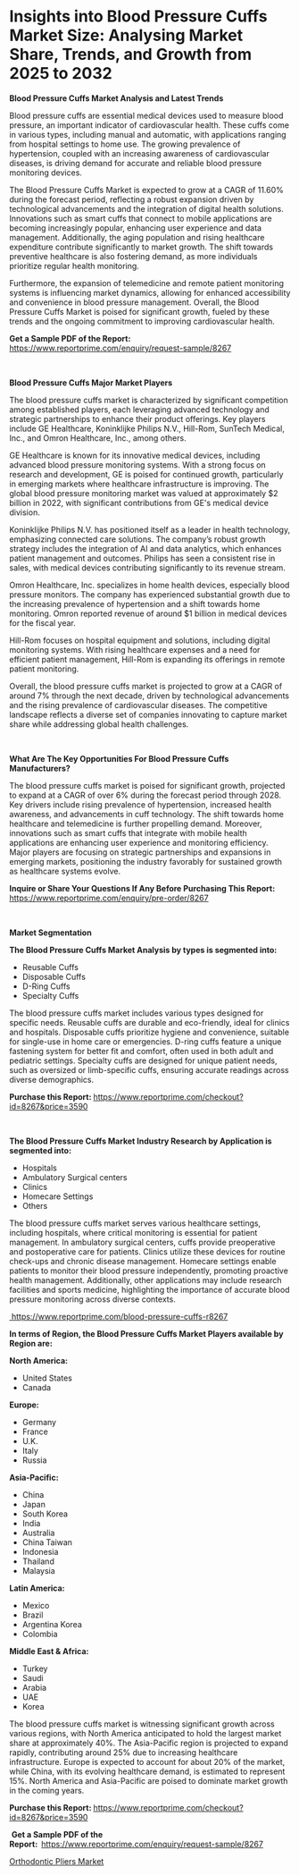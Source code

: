 <p><h1>Insights into Blood Pressure Cuffs Market Size: Analysing Market Share, Trends, and Growth from 2025 to 2032</h1></p><p><strong>Blood Pressure Cuffs Market Analysis and Latest Trends</strong></p>
<p><p>Blood pressure cuffs are essential medical devices used to measure blood pressure, an important indicator of cardiovascular health. These cuffs come in various types, including manual and automatic, with applications ranging from hospital settings to home use. The growing prevalence of hypertension, coupled with an increasing awareness of cardiovascular diseases, is driving demand for accurate and reliable blood pressure monitoring devices. </p><p>The Blood Pressure Cuffs Market is expected to grow at a CAGR of 11.60% during the forecast period, reflecting a robust expansion driven by technological advancements and the integration of digital health solutions. Innovations such as smart cuffs that connect to mobile applications are becoming increasingly popular, enhancing user experience and data management. Additionally, the aging population and rising healthcare expenditure contribute significantly to market growth. The shift towards preventive healthcare is also fostering demand, as more individuals prioritize regular health monitoring. </p><p>Furthermore, the expansion of telemedicine and remote patient monitoring systems is influencing market dynamics, allowing for enhanced accessibility and convenience in blood pressure management. Overall, the Blood Pressure Cuffs Market is poised for significant growth, fueled by these trends and the ongoing commitment to improving cardiovascular health.</p></p>
<p><strong>Get a Sample PDF of the Report:&nbsp;</strong> <a href="https://www.reportprime.com/enquiry/request-sample/8267?utm_campaign=3288&utm_medium=2&utm_source=Github&utm_content=ia&utm_term=19032025&utm_id=blood-pressure-cuffs">https://www.reportprime.com/enquiry/request-sample/8267</a></p>
<p>&nbsp;</p>
<p><strong>Blood Pressure Cuffs Major Market Players</strong></p>
<p><p>The blood pressure cuffs market is characterized by significant competition among established players, each leveraging advanced technology and strategic partnerships to enhance their product offerings. Key players include GE Healthcare, Koninklijke Philips N.V., Hill-Rom, SunTech Medical, Inc., and Omron Healthcare, Inc., among others.</p><p>GE Healthcare is known for its innovative medical devices, including advanced blood pressure monitoring systems. With a strong focus on research and development, GE is poised for continued growth, particularly in emerging markets where healthcare infrastructure is improving. The global blood pressure monitoring market was valued at approximately $2 billion in 2022, with significant contributions from GE's medical device division.</p><p>Koninklijke Philips N.V. has positioned itself as a leader in health technology, emphasizing connected care solutions. The company’s robust growth strategy includes the integration of AI and data analytics, which enhances patient management and outcomes. Philips has seen a consistent rise in sales, with medical devices contributing significantly to its revenue stream.</p><p>Omron Healthcare, Inc. specializes in home health devices, especially blood pressure monitors. The company has experienced substantial growth due to the increasing prevalence of hypertension and a shift towards home monitoring. Omron reported revenue of around $1 billion in medical devices for the fiscal year.</p><p>Hill-Rom focuses on hospital equipment and solutions, including digital monitoring systems. With rising healthcare expenses and a need for efficient patient management, Hill-Rom is expanding its offerings in remote patient monitoring.</p><p>Overall, the blood pressure cuffs market is projected to grow at a CAGR of around 7% through the next decade, driven by technological advancements and the rising prevalence of cardiovascular diseases. The competitive landscape reflects a diverse set of companies innovating to capture market share while addressing global health challenges.</p></p>
<p>&nbsp;</p>
<p><strong>What Are The Key Opportunities For Blood Pressure Cuffs Manufacturers?</strong></p>
<p><p>The blood pressure cuffs market is poised for significant growth, projected to expand at a CAGR of over 6% during the forecast period through 2028. Key drivers include rising prevalence of hypertension, increased health awareness, and advancements in cuff technology. The shift towards home healthcare and telemedicine is further propelling demand. Moreover, innovations such as smart cuffs that integrate with mobile health applications are enhancing user experience and monitoring efficiency. Major players are focusing on strategic partnerships and expansions in emerging markets, positioning the industry favorably for sustained growth as healthcare systems evolve.</p></p>
<p><strong>Inquire or Share Your Questions If Any Before Purchasing This Report:</strong> <a href="https://www.reportprime.com/enquiry/pre-order/8267?utm_campaign=3288&utm_medium=2&utm_source=Github&utm_content=ia&utm_term=19032025&utm_id=blood-pressure-cuffs">https://www.reportprime.com/enquiry/pre-order/8267</a></p>
<p>&nbsp;</p>
<p><strong>Market Segmentation</strong></p>
<p><strong>The Blood Pressure Cuffs Market Analysis by types is segmented into:</strong></p>
<p><ul><li>Reusable Cuffs</li><li>Disposable Cuffs</li><li>D-Ring Cuffs</li><li>Specialty Cuffs</li></ul></p>
<p><p>The blood pressure cuffs market includes various types designed for specific needs. Reusable cuffs are durable and eco-friendly, ideal for clinics and hospitals. Disposable cuffs prioritize hygiene and convenience, suitable for single-use in home care or emergencies. D-ring cuffs feature a unique fastening system for better fit and comfort, often used in both adult and pediatric settings. Specialty cuffs are designed for unique patient needs, such as oversized or limb-specific cuffs, ensuring accurate readings across diverse demographics.</p></p>
<p><strong>Purchase this Report:&nbsp;</strong><a href="https://www.reportprime.com/checkout?id=8267&price=3590&utm_campaign=3288&utm_medium=2&utm_source=Github&utm_content=ia&utm_term=19032025&utm_id=blood-pressure-cuffs">https://www.reportprime.com/checkout?id=8267&price=3590</a></p>
<p>&nbsp;</p>
<p><strong>The Blood Pressure Cuffs Market Industry Research by Application is segmented into:</strong></p>
<p><ul><li>Hospitals</li><li>Ambulatory Surgical centers</li><li>Clinics</li><li>Homecare Settings</li><li>Others</li></ul></p>
<p><p>The blood pressure cuffs market serves various healthcare settings, including hospitals, where critical monitoring is essential for patient management. In ambulatory surgical centers, cuffs provide preoperative and postoperative care for patients. Clinics utilize these devices for routine check-ups and chronic disease management. Homecare settings enable patients to monitor their blood pressure independently, promoting proactive health management. Additionally, other applications may include research facilities and sports medicine, highlighting the importance of accurate blood pressure monitoring across diverse contexts.</p></p>
<p><a href="https://www.reportprime.com/blood-pressure-cuffs-r8267?utm_campaign=3288&utm_medium=2&utm_source=Github&utm_content=ia&utm_term=19032025&utm_id=blood-pressure-cuffs">&nbsp;https://www.reportprime.com/blood-pressure-cuffs-r8267</a></p>
<p><strong>In terms of Region, the Blood Pressure Cuffs Market Players available by Region are:</strong></p>
<p>
    <p> <strong> North America: </strong>
        <ul>
            <li>United States</li>
            <li>Canada</li>
        </ul>
        </p> 
    <p> <strong> Europe: </strong>
        <ul>
            <li>Germany</li>
            <li>France</li>
            <li>U.K.</li>
            <li>Italy</li>
            <li>Russia</li>
        </ul>
        </p> 
    <p> <strong> Asia-Pacific: </strong>
        <ul>
            <li>China</li>
            <li>Japan</li>
            <li>South Korea</li>
            <li>India</li>
            <li>Australia</li>
            <li>China Taiwan</li>
            <li>Indonesia</li>
            <li>Thailand</li>
            <li>Malaysia</li>
        </ul>
        </p> 
    <p> <strong> Latin America: </strong>
        <ul>
            <li>Mexico</li>
            <li>Brazil</li>
            <li>Argentina Korea</li>
            <li>Colombia</li>
        </ul>
        </p> 
    <p> <strong> Middle East & Africa: </strong>
        <ul>
            <li>Turkey</li>
            <li>Saudi</li>
            <li>Arabia</li>
            <li>UAE</li>
            <li>Korea</li>
        </ul>
    </p>
    </p>
<p><p>The blood pressure cuffs market is witnessing significant growth across various regions, with North America anticipated to hold the largest market share at approximately 40%. The Asia-Pacific region is projected to expand rapidly, contributing around 25% due to increasing healthcare infrastructure. Europe is expected to account for about 20% of the market, while China, with its evolving healthcare demand, is estimated to represent 15%. North America and Asia-Pacific are poised to dominate market growth in the coming years.</p></p>
<p><strong>Purchase this Report: </strong><a href="https://www.reportprime.com/checkout?id=8267&price=3590&utm_campaign=3288&utm_medium=2&utm_source=Github&utm_content=ia&utm_term=19032025&utm_id=blood-pressure-cuffs">https://www.reportprime.com/checkout?id=8267&price=3590</a></p>
<p>&nbsp;<strong>Get a Sample PDF of the Report:&nbsp;&nbsp;</strong><a href="https://www.reportprime.com/enquiry/request-sample/8267?utm_campaign=3288&utm_medium=2&utm_source=Github&utm_content=ia&utm_term=19032025&utm_id=blood-pressure-cuffs">https://www.reportprime.com/enquiry/request-sample/8267</a></p>
<p><strong></strong></p>
<p><p><a href="https://github.com/puttslukis59/Market-Research-Report-List-1/blob/main/orthodontic-pliers-market.md?utm_campaign=3288&utm_medium=2&utm_source=Github&utm_content=ia&utm_term=19032025&utm_id=blood-pressure-cuffs">Orthodontic Pliers Market</a></p></p>